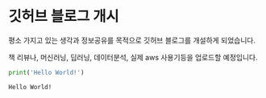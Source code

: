 # 깃허브 블로그 개시
평소 가지고 있는 생각과 정보공유를 목적으로 깃허브 블로그를 개설하게 되었습니다.

책 리뷰나, 머신러닝, 딥러닝, 데이터분석, 실제 aws 사용기등을 업로드할 예정입니다.


```python
print('Hello World!')
```

    Hello World!

